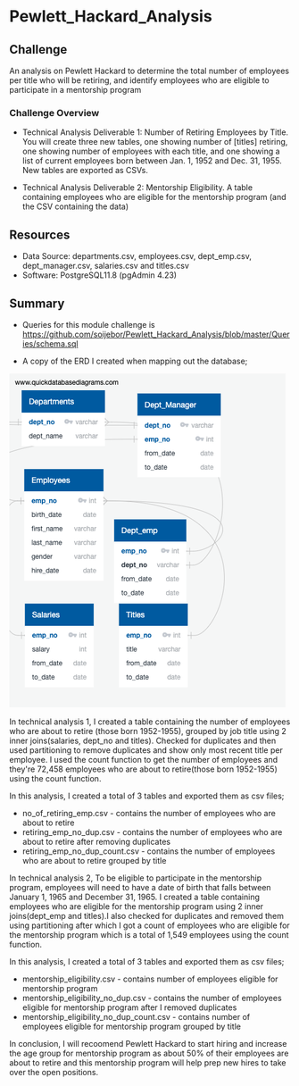 # Pewlett_Hackard_Analysis

## Challenge

An analysis on Pewlett Hackard to determine the total number of employees per title who will be retiring, and identify employees who are eligible to participate in a mentorship program

### Challenge Overview

* Technical Analysis Deliverable 1: Number of Retiring Employees by Title. You will create three new tables, one showing number of [titles] retiring, one showing number of employees with each title, and one showing a list of current employees born between Jan. 1, 1952 and Dec. 31, 1955. New tables are exported as CSVs.

* Technical Analysis Deliverable 2: Mentorship Eligibility. A table containing employees who are eligible for the mentorship program (and the CSV containing the data)


## Resources

* Data Source: departments.csv, employees.csv, dept_emp.csv, dept_manager.csv, salaries.csv and titles.csv
* Software: PostgreSQL11.8 (pgAdmin 4.23)

## Summary
 * Queries for this module challenge is https://github.com/soijebor/Pewlett_Hackard_Analysis/blob/master/Queries/schema.sql 

 * A copy of the ERD I created when mapping out the database;
 
 ![ERD](https://github.com/soijebor/Pewlett_Hackard_Analysis/blob/master/Images/EmployeeDB.png)

  In technical analysis 1, I created a table containing the number of employees who are about to retire (those born 1952-1955), grouped by job title using 2 inner joins(salaries, dept_no and titles). Checked for duplicates and then used partitioning to remove duplicates and show only most recent title per employee. I used the count function to get the number of employees and they're 72,458 employees who are about to retire(those born 1952-1955) using the count function. 
  
  In this analysis, I created a total of 3 tables and exported them as csv files;
  
  * no_of_retiring_emp.csv - contains the number of employees who are about to retire 
  * retiring_emp_no_dup.csv - contains the number of employees who are about to retire after removing duplicates
  * retiring_emp_no_dup_count.csv - contains the number of employees who are about to retire grouped by title

  In technical analysis 2, To be eligible to participate in the mentorship program, employees will need to have a date of birth that falls between January 1, 1965 and December 31, 1965. I created a table containing employees who are eligible for the mentorship program using 2 inner joins(dept_emp and titles).I also checked for duplicates and removed them using partitioning after which I got a count of employees who are eligible for the mentorship program which is a total of 1,549 employees using the count function.
  
  In this analysis, I created a total of 3 tables and exported them as csv files;
  
  * mentorship_eligibility.csv - contains number of employees eligible for mentorship program
  * mentorship_eligibility_no_dup.csv - contains the number of employees eligible for mentorship program after I removed duplicates
  * mentorship_eligibility_no_dup_count.csv - contains number of employees eligible for mentorship program grouped by title

 In conclusion, I will recoomend Pewlett Hackard to start hiring and increase the age group for mentorship program as about 50% of their employees are about to retire and this mentorship program will help prep new hires to take over the open positions.
